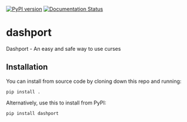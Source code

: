 [![PyPI version](https://badge.fury.io/py/dashport.svg)](https://badge.fury.io/py/dashport) [![Documentation Status](https://readthedocs.org/projects/dashport/badge/?version=latest)](https://dashport.readthedocs.io/en/latest/?badge=latest)

# dashport

Dashport - An easy and safe way to use curses

## Installation

You can install from source code by cloning down this repo and running:

```
pip install .
```

Alternatively, use this to install from PyPI:

```
pip install dashport
```
